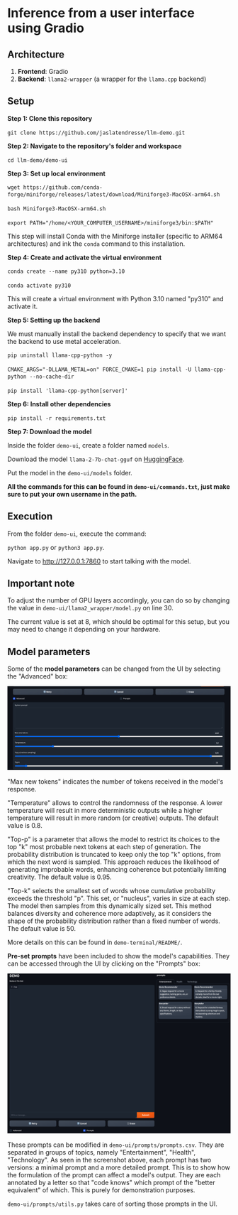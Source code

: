 # Inference from a user interface using Gradio

## Architecture

1. **Frontend**: Gradio
2. **Backend**: `llama2-wrapper` (a wrapper for the `llama.cpp` backend)

## Setup

**Step 1: Clone this repository**

`git clone https://github.com/jaslatendresse/llm-demo.git`

**Step 2: Navigate to the repository's folder and workspace**

`cd llm-demo/demo-ui`

**Step 3: Set up local environment**

```
wget https://github.com/conda-forge/miniforge/releases/latest/download/Miniforge3-MacOSX-arm64.sh

bash Miniforge3-MacOSX-arm64.sh

export PATH="/home/<YOUR_COMPUTER_USERNAME>/miniforge3/bin:$PATH"
```

This step will install Conda with the Miniforge installer (specific to ARM64 architectures) and ink the `conda` command to this installation. 

**Step 4: Create and activate the virtual environment**

```
conda create --name py310 python=3.10

conda activate py310
```

This will create a virtual environment with Python 3.10 named "py310" and activate it.

**Step 5: Setting up the backend**

We must manually install the backend dependency to specify that we want the backend to use metal acceleration. 

```
pip uninstall llama-cpp-python -y

CMAKE_ARGS="-DLLAMA_METAL=on" FORCE_CMAKE=1 pip install -U llama-cpp-python --no-cache-dir

pip install 'llama-cpp-python[server]'
```

**Step 6: Install other dependencies**

`pip install -r requirements.txt`

**Step 7: Download the model**

Inside the folder `demo-ui`, create a folder named `models`. 

Download the model `llama-2-7b-chat-gguf` on [HuggingFace](https://huggingface.co/TheBloke/Llama-2-7B-Chat-GGUF/blob/main/llama-2-7b-chat.Q4_0.gguf).

Put the model in the `demo-ui/models` folder. 

**All the commands for this can be found in `demo-ui/commands.txt`, just make sure to put your own username in the path.**

## Execution

From the folder `demo-ui`, execute the command: 

`python app.py` or `python3 app.py`. 

Navigate to http://127.0.0.1:7860 to start talking with the model. 

## Important note

To adjust the number of GPU layers accordingly, you can do so by changing the value in `demo-ui/llama2_wrapper/model.py` on line 30. 

The current value is set at 8, which should be optimal for this setup, but you may need to change it depending on your hardware. 

## Model parameters

Some of the **model parameters** can be changed from the UI by selecting the "Advanced" box: 

![](static/advanced.png)

"Max new tokens" indicates the number of tokens received in the model's response. 

"Temperature" allows to control the randomness of the response. A lower temperature will result in more deterministic outputs while a higher temperature will result in more random (or creative) outputs. The default value is 0.8.

"Top-p" is a parameter that allows the model to restrict its choices to the top "k" most probable next tokens at each step of generation. The probability distribution is truncated to keep only the top "k" options, from which the next word is sampled. This approach reduces the likelihood of generating improbable words, enhancing coherence but potentially limiting creativity. The default value is 0.95.

"Top-k" selects the smallest set of words whose cumulative probability exceeds the threshold "p". This set, or "nucleus", varies in size at each step. The model then samples from this dynamically sized set. This method balances diversity and coherence more adaptively, as it considers the shape of the probability distribution rather than a fixed number of words. The default value is 50. 

More details on this can be found in `demo-terminal/README/`. 

**Pre-set prompts** have been included to show the model's capabilities. They can be accessed through the UI by clicking on the "Prompts" box:

![](static/prompts.png)

These prompts can be modified in `demo-ui/prompts/prompts.csv`. They are separated in groups of topics, namely "Entertainment", "Health", "Technology". As seen in the screenshot above, each prompt has two versions: a minimal prompt and a more detailed prompt. This is to show how the formulation of the prompt can affect a model's output. They are each annotated by a letter so that "code knows" which prompt of the "better equivalent" of which. This is purely for demonstration purposes. 

`demo-ui/prompts/utils.py` takes care of sorting those prompts in the UI. 








